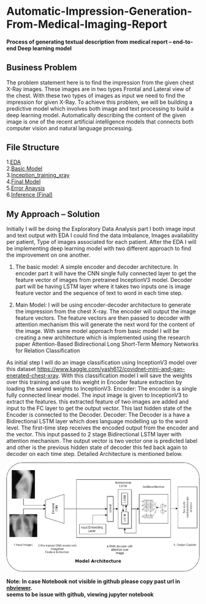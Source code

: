 # Automatic-Impression-Generation-From-Medical-Imaging-Report
#### Process of generating textual description from medical report – end-to-end Deep learning model

## Business Problem
The problem statement here is to find the impression from the given chest X-Ray images. These images are in two types Frontal and Lateral view of the chest. With these two types of images as input we need to find the impression for given X-Ray.
To achieve this problem, we will be building a predictive model which involves both image and text processing to build a deep learning model. Automatically describing the content of the given image is one of the recent artificial intelligence models that connects both computer vision and natural language processing.

## File Structure
1.[EDA](https://github.com/Anand2805/Automatic-Impression-Generation-From-Medical-Imaging-Report/blob/master/EDA.ipynb)  
2.[Basic Model](https://github.com/Anand2805/Automatic-Impression-Generation-From-Medical-Imaging-Report/blob/master/Basic_Model.ipynb)  
3.[Inception_training_xray](https://github.com/Anand2805/Automatic-Impression-Generation-From-Medical-Imaging-Report/blob/master/inception_training_xray.ipynb)   
4.[Final Model](https://github.com/Anand2805/Automatic-Impression-Generation-From-Medical-Imaging-Report/blob/master/Final_Model.ipynb)  
5.[Error Anaysis](https://github.com/Anand2805/Automatic-Impression-Generation-From-Medical-Imaging-Report/blob/master/error_analysis.ipynb)  
6.[Inference (Final)](https://github.com/Anand2805/Automatic-Impression-Generation-From-Medical-Imaging-Report/blob/master/final.ipynb)  

##	My Approach – Solution
Initially I will be doing the Exploratory Data Analysis part I both image input and text output with EDA I could find the data imbalance, Images availability per patient, Type of images associated for each patient. After the EDA I will be implementing deep learning model with two different approach to find the improvement on one another.
1. The basic model: 
A simple encoder and decoder architecture. In encoder part it will have the CNN single fully connected layer to get the feature vector of images from pretrained InceptionV3 model. Decoder part will be having LSTM layer where it takes two inputs one is image feature vector and the sequence of text to word in each time step.

2. Main Model: 
I will be using encoder-decoder architecture to generate the impression from the chest X-ray. The encoder will output the image feature vectors. The feature vectors are then passed to decoder with attention mechanism this will generate the next word for the content of the image. With same model approach from basic model I will be creating a new architecture which is implemented using the research paper Attention-Based Bidirectional Long Short-Term Memory Networks for Relation Classification 

As initial step I will do an image classification using InceptionV3 model over this dataset https://www.kaggle.com/yash612/covidnet-mini-and-gan-enerated-chest-xray. With this classification model I will save the weights over this training and use this weight in Encoder feature extraction by loading the saved weights to InceptionV3. 
	Encoder: 
The encoder is a single fully connected linear model. The input image is given to InceptionV3 to extract the features. this extracted feature of two images are added and input to the FC layer to get the output vector. This last hidden state of the Encoder is connected to the Decoder.
	Decoder: 
The Decoder is a have a Bidirectional LSTM layer which does language modelling up to the word level. The first-time step receives the encoded output from the encoder and the <start> vector. This input passed to 2 stage Bidirectional LSTM layer with attention mechanism. The output vector is two vector one is predicted label and other is the previous hidden state of decoder this fed back again to decoder on each time step. Detailed Architecture is mentioned below.


![Model Architecture](https://github.com/Anand2805/Automatic-Impression-Generation-From-Medical-Imaging-Report/blob/master/CS.png)


__Note: In case Notebook not visible in github please copy past url in [nbviewer](https://github.com/jupyter/nbviewer).  
seems to be issue with github, viewing jupyter notebook__
